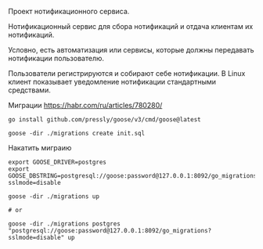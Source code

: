 Проект нотификационного сервиса.

Нотификационный сервис для сбора нотификаций и отдача клиентам их нотификаций.

Условно, есть автоматизация или сервисы, которые должны передавать нотификации пользователю.

Пользователи регистрируются и собирают себе нотификации.
В Linux клиент показывает уведомление нотификации стандартными средствами.



Миграции
https://habr.com/ru/articles/780280/


```shell
go install github.com/pressly/goose/v3/cmd/goose@latest

goose -dir ./migrations create init.sql
```

Накатить миграию

```shell
export GOOSE_DRIVER=postgres
export GOOSE_DBSTRING=postgresql://goose:password@127.0.0.1:8092/go_migrations?sslmode=disable

goose -dir ./migrations up

# or

goose -dir ./migrations postgres "postgresql://goose:password@127.0.0.1:8092/go_migrations?sslmode=disable" up
```


